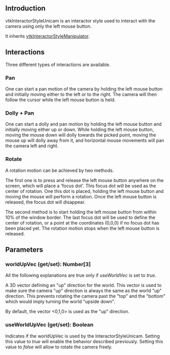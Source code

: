 ## Introduction

vtkInteractorStyleUnicam is an interactor style used to interact with the camera using only the left mouse button. 

It inherits [vtkInteractorStyleManipulator](Interaction_Style_InteractorStyleManipulator.html).

## Interactions

Three different types of interactions are available.

### Pan  

One can start a pan motion of the camera by holding the left mouse button and initially moving either to the left or to the right. The camera will then follow the cursor while the left mouse button is held.

### Dolly + Pan

One can start a dolly and pan motion by holding the left mouse button and initially moving either up or down. While holding the left mouse button, moving the mouse down will dolly towards the picked point, moving the mouse up will dolly away from it, and horizontal mouse movements will pan the camera left and right.

### Rotate

A rotation motion can be achieved by two methods.  

The first one is to press and release the left mouse button anywhere on the screen, which will place a 'focus dot'. This focus dot will be used as the center of rotation. One this dot is placed, holding the left mouse button and moving the mouse will perform a rotation. Once the left mouse button is released, the focus dot will disappear.  

The second method is to start holding the left mouse button from within 10% of the window border. The last focus dot will be used to define the center of rotation, or a point at the coordinates (0,0,0) if no focus dot has been placed yet. The rotation motion stops when the left mouse button is released.

## Parameters

### worldUpVec (get/set): Number[3]

All the following explanations are true only if *useWorldVec* is set to *true*.  

A 3D vector defining an "up" direction for the world. This vector is used to make sure the camera "up" direction is always the same as the world "up" direction. This prevents rotating the camera past the "top" and the "bottom" which would imply turning the world "upside down".  

By default, the vector <0,1,0> is used as the "up" direction.  

### useWorldUpVec (get/set): Boolean

Indicates if the worldUpVec is used by the InteractorStyleUnicam. Setting this value to *true* will enable the behavior described previously. Setting this value to *false* will allow to rotate the camera freely.
